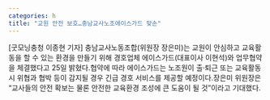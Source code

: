 ```yaml
---
categories: h
title: "교원 안전 보호…충남교사노조에이스가드 맞손"
---
```

[굿모닝충청 이종현 기자] 충남교사노동조합(위원장 장은미)는 교원이 안심하고 교육활동을 할 수 있는 환경을 만들기 위해 경호업체 에이스가드(대표이사 이현석)와 업무협약을 체결했다고 25일 밝혔다.협약에 따라 에이스가드는 노조원이 출·퇴근 또는 교육활동 시 위협과 협박 등이 감지될 경우 긴급 경호 서비스를 제공할 예정이다.장은미 위원장은 “교사들의 안전 확보는 물론 안전한 교육환경 조성에 큰 도움이 될 것”이라고 기대했다.